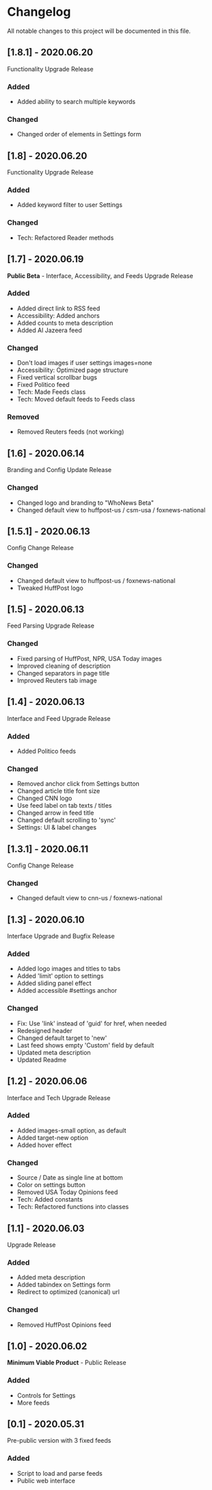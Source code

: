 # Changelog

All notable changes to this project will be documented in this file.


## [1.8.1] - 2020.06.20

Functionality Upgrade Release

### Added

- Added ability to search multiple keywords

### Changed

- Changed order of elements in Settings form


## [1.8] - 2020.06.20

Functionality Upgrade Release

### Added

- Added keyword filter to user Settings

### Changed

- Tech: Refactored Reader methods


## [1.7] - 2020.06.19

**Public Beta** - Interface, Accessibility, and Feeds Upgrade Release

### Added

- Added direct link to RSS feed
- Accessibility: Added anchors
- Added counts to meta description
- Added Al Jazeera feed

### Changed

- Don't load images if user settings images=none
- Accessibility: Optimized page structure
- Fixed vertical scrollbar bugs
- Fixed Politico feed
- Tech: Made Feeds class
- Tech: Moved default feeds to Feeds class

### Removed

- Removed Reuters feeds (not working)


## [1.6] - 2020.06.14

Branding and Config Update Release

### Changed

- Changed logo and branding to "WhoNews Beta"
- Changed default view to huffpost-us / csm-usa / foxnews-national


## [1.5.1] - 2020.06.13

Config Change Release

### Changed

- Changed default view to huffpost-us / foxnews-national
- Tweaked HuffPost logo


## [1.5] - 2020.06.13

Feed Parsing Upgrade Release

### Changed

- Fixed parsing of HuffPost, NPR, USA Today images
- Improved cleaning of description
- Changed separators in page title
- Improved Reuters tab image


## [1.4] - 2020.06.13

Interface and Feed Upgrade Release

### Added

- Added Politico feeds

### Changed

- Removed anchor click from Settings button
- Changed article title font size
- Changed CNN logo
- Use feed label on tab texts / titles
- Changed arrow in feed title
- Changed default scrolling to 'sync'
- Settings: UI & label changes


## [1.3.1] - 2020.06.11

Config Change Release

### Changed

- Changed default view to cnn-us / foxnews-national


## [1.3] - 2020.06.10

Interface Upgrade and Bugfix Release

### Added

- Added logo images and titles to tabs
- Added 'limit' option to settings
- Added sliding panel effect
- Added accessible #settings anchor

### Changed

- Fix: Use 'link' instead of 'guid' for href, when needed
- Redesigned header
- Changed default target to 'new'
- Last feed shows empty 'Custom' field by default
- Updated meta description
- Updated Readme


## [1.2] - 2020.06.06

Interface and Tech Upgrade Release

### Added

- Added images-small option, as default
- Added target-new option
- Added hover effect

### Changed

- Source / Date as single line at bottom
- Color on settings button
- Removed USA Today Opinions feed
- Tech: Added constants
- Tech: Refactored functions into classes


## [1.1] - 2020.06.03

Upgrade Release

### Added

- Added meta description
- Added tabindex on Settings form
- Redirect to optimized (canonical) url

### Changed

- Removed HuffPost Opinions feed


## [1.0] - 2020.06.02

**Minimum Viable Product** - Public Release

### Added

- Controls for Settings
- More feeds


## [0.1] - 2020.05.31

Pre-public version with 3 fixed feeds

### Added

- Script to load and parse feeds
- Public web interface


